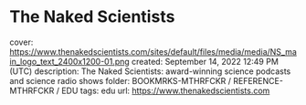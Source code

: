 # The Naked Scientists

cover: https://www.thenakedscientists.com/sites/default/files/media/media/NS_main_logo_text_2400x1200-01.png
created: September 14, 2022 12:49 PM (UTC)
description: The Naked Scientists: award-winning science podcasts and science radio shows
folder: BOOKMRKS-MTHRFCKR / REFERENCE-MTHRFCKR / EDU
tags: edu
url: https://www.thenakedscientists.com